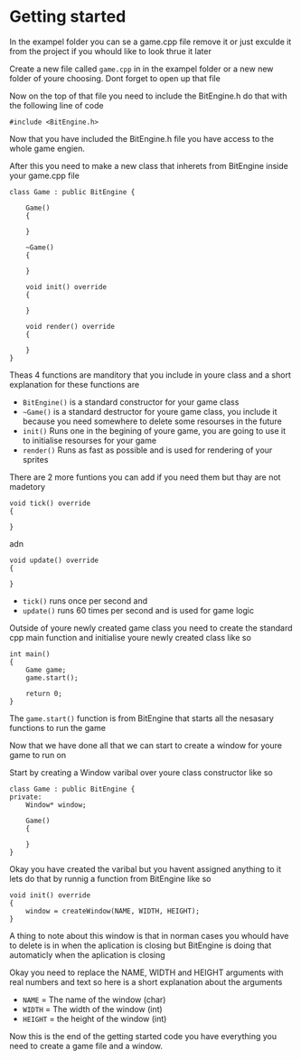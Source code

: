 # Getting started

In the exampel folder you can se a game.cpp file remove it or just exculde it from the project if you whould like to look thrue it later

Create a new file called ```game.cpp``` in in the exampel folder or a new new folder of youre choosing. Dont forget to open up that file

Now on the top of that file you need to include the BitEngine.h do that with the following line of code

```
#include <BitEngine.h>
```

Now that you have included the BitEngine.h file you have access to the whole game engien.

After this you need to make a new class that inherets from BitEngine inside your game.cpp file

```
class Game : public BitEngine {
	
	Game()
	{
	
	}
	
	~Game()
	{
		
	}
	
	void init() override 
	{
	
	}
	
	void render() override 
	{
	
	}
}
```

Theas 4 functions are manditory that you include in youre class and a short explanation for these functions are
* ```BitEngine()``` is a standard constructor for your game class
* ```~Game()``` is a standard destructor for youre game class, you include it because you need somewhere to delete some resourses in the future
* ```init()``` Runs one in the begining of youre game, you are going to use it to initialise resourses for your game
* ```render()``` Runs as fast as possible and is used for rendering of your sprites

There are 2 more funtions you can add if you need them but thay are not madetory 

```
void tick() override 
{

}
```
adn
```
void update() override 
{

}
```

* ```tick()``` runs once per second
and
* ```update()``` runs 60 times per second and is used for game logic

Outside of youre newly created game class you need to create the standard cpp main function and initialise youre newly created class like so

```
int main()
{
	Game game;
	game.start();
	
	return 0;
}
```

The ```game.start()``` function is from BitEngine that starts all the nesasary functions to run the game

Now that we have done all that we can start to create a window for youre game to run on

Start by creating a Window varibal over youre class constructor like so

```
class Game : public BitEngine {	
private:
	Window* window;
	
	Game()
	{
	
	}
}
```

Okay you have created the varibal but you havent assigned anything to it lets do that by runnig a function from BitEngine like so

```
void init() override 
{
	window = createWindow(NAME, WIDTH, HEIGHT);
}
```

A thing to note about this window is that in norman cases you whould have to delete is in when the aplication is closing but BitEngine is doing that automaticly when the aplication is closing

Okay you need to replace the NAME, WIDTH and HEIGHT arguments with real numbers and text so here is a short explanation about the arguments

* ```NAME``` = The name of the window (char)
* ```WIDTH``` = The width of the window (int)
* ```HEIGHT``` = the height of the window (int)

Now this is the end of the getting started code you have everything you need to create a game file and a window.